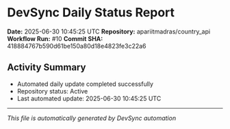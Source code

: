 # DevSync Daily Status Report

**Date:** 2025-06-30 10:45:25 UTC
**Repository:** apariitmadras/country_api
**Workflow Run:** #10
**Commit SHA:** 418884767b590d61be150a80d18e4823fe3c22a6

## Activity Summary
- Automated daily update completed successfully
- Repository status: Active
- Last automated update: 2025-06-30 10:45:25 UTC

---
*This file is automatically generated by DevSync automation*
